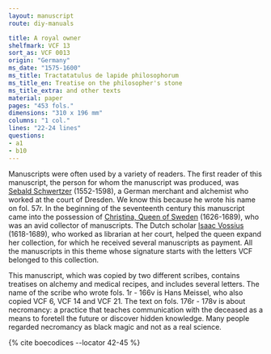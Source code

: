 ```yaml
---
layout: manuscript
route: diy-manuals

title: A royal owner
shelfmark: VCF 13
sort_as: VCF 0013
origin: "Germany"
ms_date: "1575-1600"
ms_title: Tractatatulus de lapide philosophorum
ms_title_en: Treatise on the philosopher's stone
ms_title_extra: and other texts
material: paper
pages: "453 fols."
dimensions: "310 x 196 mm"
columns: "1 col."
lines: "22-24 lines"
questions:
- a1
- b10
---
```


Manuscripts were often used by a variety of readers. The first reader of
this manuscript, the person for whom the manuscript was produced, was
[Sebald Schwertzer](https://de.wikipedia.org/wiki/Sebalt_Schwertzer)
(1552-1598), a German merchant and alchemist who worked at the court of
Dresden. We know this because he wrote his name on fol. <span data-fol="57r" class="fref">57r</span>. In the
beginning of the seventeenth century this manuscript came into the
possession of [Christina, Queen of
Sweden](https://en.wikipedia.org/wiki/Christina,_Queen_of_Sweden)
(1626-1689), who was an avid collector of manuscripts. The Dutch scholar
[Isaac Vossius](https://en.wikipedia.org/wiki/Isaac_Vossius)
(1618-1689), who worked as librarian at her court, helped the queen
expand her collection, for which he received several manuscripts as
payment. All the manuscripts in this theme whose signature starts with
the letters VCF belonged to this collection.

This manuscript, which was copied by two different scribes, contains
treatises on alchemy and medical recipes, and includes several letters.
The name of the scribe who wrote fols. <span data-fol="1r" class="fref">1r</span> - <span data-fol="166v" class="fref">166v</span> is Hans Meissel, who also
copied VCF 6, VCF 14 and VCF 21. The text on fols. <span data-fol="176r" class="fref">176r</span> - <span data-fol="178v" class="fref">178v</span> is about
necromancy: a practice that teaches communication with the deceased as a
means to foretell the future or discover hidden knowledge. Many people
regarded necromancy as black magic and not as a real science.

{% cite boecodices --locator 42-45 %}